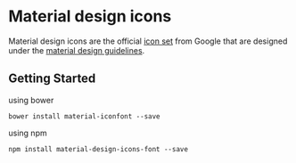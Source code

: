 # Material design icons

Material design icons are the official [icon set](http://www.google.com/design/spec/style/icons.html#icons-system-icons) from Google that are designed under the [material design guidelines](http://www.google.com/design/spec).

## Getting Started

using bower 
```
bower install material-iconfont --save
```

using npm
```
npm install material-design-icons-font --save
```